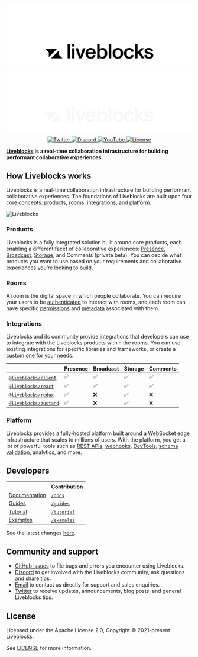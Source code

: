 <p align="center">
  <a href="https://liveblocks.io#gh-light-mode-only">
    <img src="https://raw.githubusercontent.com/liveblocks/liveblocks/main/.github/assets/header-wordmark-light.svg" alt="Liveblocks"   />
  </a>
  <a href="https://liveblocks.io#gh-dark-mode-only">
    <img src="https://raw.githubusercontent.com/liveblocks/liveblocks/main/.github/assets/header-wordmark-dark.svg" alt="Liveblocks"   />
  </a>
</p>
<p align="center">
  <a href="https://twitter.com/liveblocks">
    <img src="https://img.shields.io/badge/liveblocks-message?style=flat&logo=twitter&color=555&logoColor=fff" alt="Twitter" />
  </a>
  <a href="https://liveblocks.io/discord">
    <img src="https://img.shields.io/discord/913109211746009108?style=flat&label=discord&logo=discord&color=85f&logoColor=fff" alt="Discord" />
  </a>
    <a href="https://www.youtube.com/channel/UCDXT5skWxzOorIQrWG5OT2w">
    <img src="https://img.shields.io/youtube/channel/subscribers/UCDXT5skWxzOorIQrWG5OT2w?style=flat&label=youtube&logo=youtube&color=e14&logoColor=fff" alt="YouTube" />
  </a>
  <a href="https://github.com/liveblocks/liveblocks/blob/main/LICENSE">
    <img src="https://img.shields.io/github/license/liveblocks/liveblocks?style=flat&label=license&logo=github&color=f80&logoColor=fff" alt="License" />
  </a>
</p>

**[Liveblocks](https://liveblocks.io) is a real-time collaboration
infrastructure for building performant collaborative experiences.**

## How Liveblocks works

Liveblocks is a real-time collaboration infrastructure for building performant
collaborative experiences. The foundations of Liveblocks are built upon four
core concepts: products, rooms, integrations, and platform.

<img src="./liveblocks/liveblocks/main/assets/concepts/platform.png" alt="Liveblocks"   />

### Products

Liveblocks is a fully integrated solution built around core products, each
enabling a different facet of collaborative experiences:
[Presence](https://liveblocks.io/docs/products/presence),
[Broadcast](https://liveblocks.io/docs/products/broadcast),
[Storage](https://liveblocks.io/docs/products/storage), and Comments (private
beta). You can decide what products you want to use based on your requirements
and collaborative experiences you’re looking to build.

### Rooms

A room is the digital space in which people collaborate. You can require your
users to be [authenticated](https://liveblocks.io/docs/rooms/authentication) to
interact with rooms, and each room can have specific
[permissions](https://liveblocks.io/docs/rooms/permissions) and
[metadata](https://liveblocks.io/docs/rooms/metadata) associated with them.

### Integrations

Liveblocks and its community provide integrations that developers can use to
integrate with the Liveblocks products within the rooms. You can use existing
integrations for specific libraries and frameworks, or create a custom one for
your needs.

|                                                                                      | Presence | Broadcast | Storage | Comments |
| ------------------------------------------------------------------------------------ | -------- | --------- | ------- | -------- |
| [`@liveblocks/client`](https://liveblocks.io/docs/api-reference/liveblocks-client)   | ✅       | ✅        | ✅      | ✅       |
| [`@liveblocks/react`](https://liveblocks.io/docs/api-reference/liveblocks-react)     | ✅       | ✅        | ✅      | ✅       |
| [`@liveblocks/redux`](https://liveblocks.io/docs/api-reference/liveblocks-redux)     | ✅       | ❌        | ✅      | ❌       |
| [`@liveblocks/zustand`](https://liveblocks.io/docs/api-reference/liveblocks-zustand) | ✅       | ❌        | ✅      | ❌       |

### Platform

Liveblocks provides a fully-hosted platform built around a WebSocket edge
infrastructure that scales to millions of users. With the platform, you get a
lot of powerful tools such as
[REST APIs](https://liveblocks.io/docs/api-reference/rest-api-endpoints),
[webhooks](https://liveblocks.io/docs/platform/webhooks),
[DevTools](https://liveblocks.io/docs/platform/devtools),
[schema validation](https://liveblocks.io/docs/platform/schema-validation),
analytics, and more.

## Developers

|                                                                       | Contribution              |
| --------------------------------------------------------------------- | ------------------------- |
| [Documentation](https://liveblocks.io/docs)                           | [`/docs`](./docs)         |
| [Guides](https://liveblocks.io/docs/guides)                           | [`/guides`](./guides)     |
| [Tutorial](https://liveblocks.io/docs/tutorial/react/getting-started) | [`/tutorial`](./tutorial) |
| [Examples](https://liveblocks.io/examples)                            | [`/examples`](./examples) |

See the latest changes
[here](https://github.com/liveblocks/liveblocks/releases).

## Community and support

- [GitHub issues](./issues) to file bugs and errors you encounter using
  Liveblocks.
- [Discord](https://liveblocks.io/discord) to get involved with the Liveblocks
  community, ask questions and share tips.
- [Email](https://liveblocks.io/contact) to contact us directly for support and
  sales enquiries.
- [Twitter](https://twitter.com/liveblocks) to receive updates, announcements,
  blog posts, and general Liveblocks tips.

## License

Licensed under the Apache License 2.0, Copyright © 2021-present
[Liveblocks](https://liveblocks.io).

See [LICENSE](./LICENSE) for more information.
